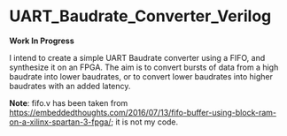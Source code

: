 # UART_Baudrate_Converter_Verilog

**Work In Progress**

I intend to create a simple UART Baudrate converter using a FIFO, and synthesize it on an FPGA. 
The aim is to convert bursts of data from a high baudrate into lower baudrates, or to convert 
lower baudrates into higher baudrates with an added latency.

**Note**: fifo.v has been taken from https://embeddedthoughts.com/2016/07/13/fifo-buffer-using-block-ram-on-a-xilinx-spartan-3-fpga/; it is not my code.
